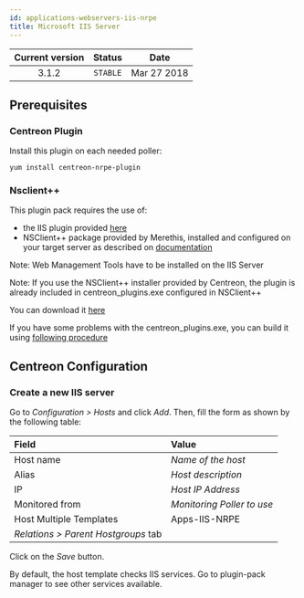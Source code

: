 ```yaml
---
id: applications-webservers-iis-nrpe
title: Microsoft IIS Server
---
```


| Current version | Status | Date |
| :-: | :-: | :-: |
| 3.1.2 | `STABLE` | Mar 27 2018 |

## Prerequisites

### Centreon Plugin

Install this plugin on each needed poller:

``` shell
yum install centreon-nrpe-plugin
```

### Nsclient++

This plugin pack requires the use of:

  - the IIS plugin provided [here](https://forge.centreon.com/projects/centreon-plugins/repository)
  - NSClient++ package provided by Merethis, installed and configured on your target server as described on
    [documentation](http://documentation.centreon.com)

Note: Web Management Tools have to be installed on the IIS Server

Note: If you use the NSClient++ installer provided by Centreon, the plugin is already included in centreon\_plugins.exe
configured in NSClient++

You can download it
[here](https://download.centreon.com/?action=product&product=agent-nsclient&version=0.51&secKey=59d646114079212e03ec09454456a938)

If you have some problems with the centreon\_plugins.exe, you can build it using [following
procedure](https://documentation.centreon.com/docs/centreon-nsclient/en/latest/windows_agent.html#build-your-own-executable)

## Centreon Configuration

### Create a new IIS server

Go to *Configuration \> Hosts* and click *Add*. Then, fill the form as shown by the following table:

| Field                                | Value                      |
| :----------------------------------- | :------------------------- |
| Host name                            | *Name of the host*         |
| Alias                                | *Host description*         |
| IP                                   | *Host IP Address*          |
| Monitored from                       | *Monitoring Poller to use* |
| Host Multiple Templates              | Apps-IIS-NRPE              |
| *Relations \> Parent Hostgroups* tab |                            |

Click on the *Save* button.

By default, the host template checks IIS services. Go to plugin-pack manager to see other services available.


